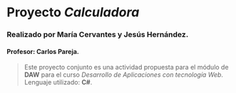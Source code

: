 # Proyecto _**Calculadora**_

### Realizado por María Cervantes y Jesús Hernández. 

#### Profesor: **Carlos Pareja**.
> Este proyecto conjunto es una actividad propuesta para el módulo de **DAW** para el curso _Desarrollo de Aplicaciones con tecnología Web_.
> Lenguaje utilizado: **C#**.
 

